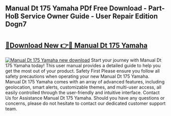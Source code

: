 ## Manual Dt 175 Yamaha PDf Free Download - Part-HoB Service Owner Guide - User Repair Edition Dogn7

# <h2><a href="http://bc81333.oget.top/?id=Manual+Dt+175+Yamaha">🔗Download New 👉🔴 Manual Dt 175 Yamaha</a></h2>

[![Manual Dt 175 Yamaha new download](https://i.imgur.com/5g1atiW.png)](http://bc81333.oget.top/?id=Manual+Dt+175+Yamaha)
Start your journey with Manual Dt 175 Yamaha today! This user manual provides a detailed guide to help you get the most out of your product. Safety First Please ensure you follow all safety precautions when operating your new Manual Dt 175 Yamaha. Manual Dt 175 Yamaha comes with an array of advanced features, including geolocation, smart alerts, customizable themes, and multi-user access, all easily controlled through the user-friendly and intuitive interface. Contact Us for Assistance Manual Dt 175 Yamaha. Should you have any questions or concerns, please do not hesitate to contact our dedicated customer support team.
